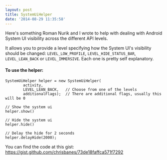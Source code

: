 ```yaml
---
layout: post
title: SystemUiHelper
date: '2014-08-29 11:35:58'
---
```


Here's something Roman Nurik and I wrote to help with dealing with Android System UI visibility across the different API levels.

It allows you to provide a level specifying how the System UI's visibility should be changed: `LEVEL_LOW_PROFILE`, `LEVEL_HIDE_STATUS_BAR`, `LEVEL_LEAN_BACK` or `LEVEL_IMMERSIVE`. Each one is pretty self explanatory.

#### To use the helper:

```
SystemUiHelper helper = new SystemUiHelper(
        activity,
        LEVEL_LEAN_BACK,   // Choose from one of the levels
        additionalFlags);  // There are additional flags, usually this will be 0

// Show the system ui
helper.show()

// Hide the system ui
helper.hide()

// Delay the hide for 2 seconds
helper.delayHide(2000);
```

You can find the code at this gist:
https://gist.github.com/chrisbanes/73de18faffca571f7292